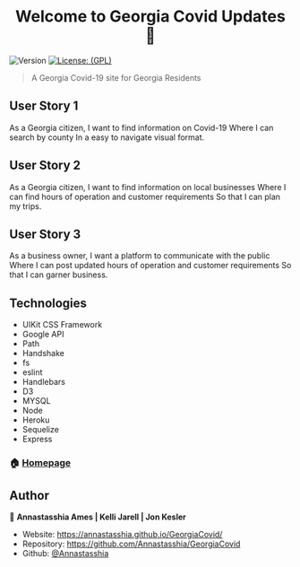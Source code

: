 <h1 align="center">Welcome to  Georgia Covid Updates 👋</h1>
<p>
  <img alt="Version" src="https://img.shields.io/badge/version-1.0.0-blue.svg?cacheSeconds=2592000" />
  <a href="#" target="_blank">
    <img alt="License: (GPL)" src="https://img.shields.io/github/license/Annastasshia/GeorgiaCovid" />
  </a>
</p>

> A Georgia Covid-19 site for Georgia Residents

## User Story 1

As a Georgia citizen, 
I want to find information on Covid-19
Where I can search by county 
In a easy to navigate visual format.

## User Story 2

As a Georgia citizen, 
I want to find information on local businesses
Where I can find hours of operation and customer requirements
So that I can plan my trips.

## User Story 3

As a business owner, 
I want a platform to communicate with the public
Where I can post updated hours of operation and customer requirements
So that I can garner business.

## Technologies 

- UIKit CSS Framework
- Google API
- Path
- Handshake
- fs
- eslint
- Handlebars
- D3
- MYSQL 
- Node
- Heroku 
- Sequelize
- Express


### 🏠 [Homepage](https://warm-badlands-80819.herokuapp.com/)

## Author

👤 **Annastasshia Ames |  Kelli Jarell |  Jon Kesler**

* Website:  https://annastasshia.github.io/GeorgiaCovid/
* Repository: https://github.com/Annastasshia/GeorgiaCovid
* Github: [@Annastasshia](https://github.com/Annastasshia)

